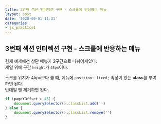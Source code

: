 ```yaml
---
title: 3번째 섹션 인터렉션 구현 - 스크롤에 반응하는 메뉴
layout: post
date: '2020-09-01 11:31'
categories:
- js_practice1
---
```


## 3번째 섹션 인터렉션 구현 - 스크롤에 반응하는 메뉴

현재 예제에선 상단 메뉴가 2구간으로 나뉘어져있다.  
제일 위에 구간 `height`가 `45px`이다.  

스크롤 위치가 45px보다 클 때, 메뉴에 `position: fixed;` 속성이 있는 **class**를 부여하면 된다.  
반대일 땐 제거하면 된다.

```javascript
if (pageYOffset > 45) {
    document.querySelector().classList.add('')
} else {
    document.querySelector().classList.remove('')
}
```
